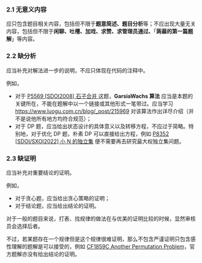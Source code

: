 ### 2.1 无意义内容

应只包含题目相关内容，包括但不限于**题意简述、题目分析**等；不应出现大量无关内容，包括但不限于**闲聊、吐槽、加戏、求赞、求管理员通过、**「**蒟蒻的第一篇题解**」等内容。

### 2.2 缺分析

应当补充对解法进一步的说明，不应只体现在代码的注释中。

例如，

- 对于 [P5569 [SDOI2008] 石子合并 ](https://www.luogu.com.cn/problem/P5569) 这题，**GarsiaWachs 算法** 应当是本题的关键所在，不能在题解中以一个链接或其他形式一笔带过。应当学习 <https://www.luogu.com.cn/blog/_post/215969> 对该算法作出详尽介绍（并不是说他所有地方均符合规范）；
- 对于 DP 题，应当给出状态设计的具体意义以及转移方程，不应过于简略。特别地，对于优化 DP 题，朴素 DP 可以直接给出方程，例如 [P8352 [SDOI/SXOI2022] 小 N 的独立集](https://www.luogu.com.cn/problem/P8352) 便不需要再去研究最大权独立集问题。

### 2.3 缺证明

应当补充对重要结论的证明。

例如，

- 对于贪心题，应当给出贪心策略的证明；
- 对于结论题，应当给出结论的证明。

对于一般的题目来说，打表、找规律的做法在与优美的证明比较的时候，显然审核员会选择后者。

不过，若某题存在一个规律但是这个规律很难证明，那么不包含严谨证明只包含感性理解的题解是可以接受的，例如 [CF1859C Another Permutation Problem](https://www.luogu.com.cn/problem/CF1859C)，官方题解亦没有给出结论的证明。
